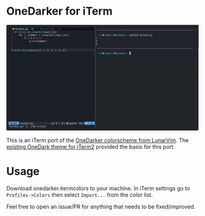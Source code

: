 # OneDarker for iTerm

![screenshot](onedarker-screenshot.png)

This is an iTerm port of the [OneDarker colorscheme from LunarVim](https://github.com/LunarVim/onedarker.nvim). The [existing OneDark theme for iTerm2](https://github.com/one-dark/iterm-one-dark-theme) provided the basis for this port.

# Usage
Download onedarker.itermcolors to your machine. In iTerm settings go to `Profiles->Colors` then select `Import...` from the color list.

Feel free to open an issue/PR for anything that needs to be fixed/improved.
